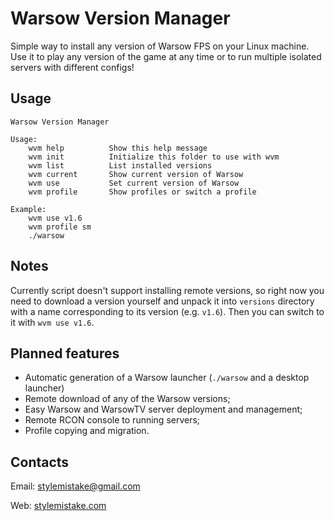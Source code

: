 # Warsow Version Manager

Simple way to install any version of Warsow FPS on your Linux machine. Use it
to play any version of the game at any time or to run multiple isolated servers
with different configs!

## Usage

```
Warsow Version Manager

Usage:
    wvm help          Show this help message
    wvm init          Initialize this folder to use with wvm
    wvm list          List installed versions
    wvm current       Show current version of Warsow
    wvm use           Set current version of Warsow
    wvm profile       Show profiles or switch a profile

Example:
    wvm use v1.6
    wvm profile sm
    ./warsow
```

## Notes

Currently script doesn't support installing remote versions, so right now
you need to download a version yourself and unpack it into `versions` directory
with a name corresponding to its version (e.g. `v1.6`). Then you can switch
to it with `wvm use v1.6`.

## Planned features

* Automatic generation of a Warsow launcher (`./warsow` and a desktop launcher)
* Remote download of any of the Warsow versions;
* Easy Warsow and WarsowTV server deployment and management;
* Remote RCON console to running servers;
* Profile copying and migration.

## Contacts

Email: stylemistake@gmail.com

Web: [stylemistake.com](http://stylemistake.com)
